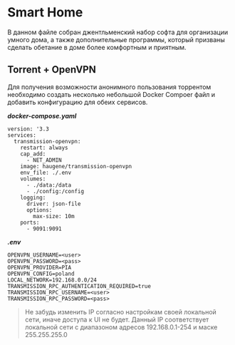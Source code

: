 # Smart Home
В данном файле собран джентльменский набор софта для организации умного дома, а также дополнительные программы, который призваны сделать обетание в доме более комфортным и приятным.


## Torrent + OpenVPN

Для получения возможности анонимного пользования торрентом необходимо создать несколько небольшой Docker Compoer файл и добавить конфигурацию для обеих сервисов.

***docker-compose.yaml***

    version: '3.3
    services:
      transmission-openvpn:
        restart: always
        cap_add:
          - NET_ADMIN
        image: haugene/transmission-openvpn
        env_file: ./.env
        volumes:
          - ./data:/data
          - ./config:/config
        logging:
          driver: json-file
          options:
            max-size: 10m
        ports:
          - 9091:9091
***.env***

    OPENVPN_USERNAME=<user>
    OPENVPN_PASSWORD=<pass>
    OPENVPN_PROVIDER=PIA
    OPENVPN_CONFIG=poland
    LOCAL_NETWORK=192.168.0.0/24
    TRANSMISSION_RPC_AUTHENTICATION_REQUIRED=true
    TRANSMISSION_RPC_USERNAME=<user>
    TRANSMISSION_RPC_PASSWORD=<pass>

> Не забудь изменить IP согласно настройкам своей локальной сети, иначе доступа к UI не будет. Данный IP соответствует локальной сети с диапазоном адресов 192.168.0.1-254 и маске 255.255.255.0

